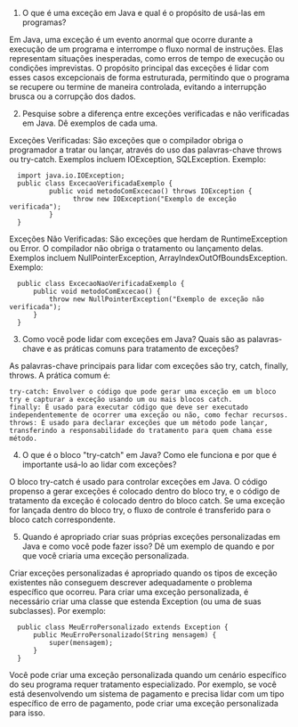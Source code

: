 1. O que é uma exceção em Java e qual é o propósito de usá-las em programas?

Em Java, uma exceção é um evento anormal que ocorre durante a execução de um programa e interrompe o fluxo normal de instruções. Elas representam situações inesperadas, como erros de tempo de execução ou condições imprevistas. O propósito principal das exceções é lidar com esses casos excepcionais de forma estruturada, permitindo que o programa se recupere ou termine de maneira controlada, evitando a interrupção brusca ou a corrupção dos dados.

2. Pesquise sobre a diferença entre exceções verificadas e não verificadas em
Java. Dê exemplos de cada uma.

Exceções Verificadas: São exceções que o compilador obriga o programador a tratar ou lançar, através do uso das palavras-chave throws ou try-catch. Exemplos incluem IOException, SQLException. Exemplo:

      import java.io.IOException;
      public class ExcecaoVerificadaExemplo {
              public void metodoComExcecao() throws IOException {
                    throw new IOException("Exemplo de exceção verificada");
              }
      }

Exceções Não Verificadas: São exceções que herdam de RuntimeException ou Error. O compilador não obriga o tratamento ou lançamento delas. Exemplos incluem NullPointerException, ArrayIndexOutOfBoundsException. Exemplo:

      public class ExcecaoNaoVerificadaExemplo {
          public void metodoComExcecao() {
              throw new NullPointerException("Exemplo de exceção não verificada");
          }
      }

3. Como você pode lidar com exceções em Java? Quais são as palavras-chave e
as práticas comuns para tratamento de exceções?

As palavras-chave principais para lidar com exceções são try, catch, finally, throws. A prática comum é:

    try-catch: Envolver o código que pode gerar uma exceção em um bloco try e capturar a exceção usando um ou mais blocos catch.
    finally: É usado para executar código que deve ser executado independentemente de ocorrer uma exceção ou não, como fechar recursos.
    throws: É usado para declarar exceções que um método pode lançar, transferindo a responsabilidade do tratamento para quem chama esse método.

4. O que é o bloco "try-catch" em Java? Como ele funciona e por que é
importante usá-lo ao lidar com exceções?

O bloco try-catch é usado para controlar exceções em Java. O código propenso a gerar exceções é colocado dentro do bloco try, e o código de tratamento da exceção é colocado dentro do bloco catch. Se uma exceção for lançada dentro do bloco try, o fluxo de controle é transferido para o bloco catch correspondente.

5. Quando é apropriado criar suas próprias exceções personalizadas em Java e
como você pode fazer isso? Dê um exemplo de quando e por que você criaria
uma exceção personalizada.

Criar exceções personalizadas é apropriado quando os tipos de exceção existentes não conseguem descrever adequadamente o problema específico que ocorreu. Para criar uma exceção personalizada, é necessário criar uma classe que estenda Exception (ou uma de suas subclasses). Por exemplo:

      public class MeuErroPersonalizado extends Exception {
          public MeuErroPersonalizado(String mensagem) {    
              super(mensagem);        
          }    
      }

Você pode criar uma exceção personalizada quando um cenário específico do seu programa requer tratamento especializado. Por exemplo, se você está desenvolvendo um sistema de pagamento e precisa lidar com um tipo específico de erro de pagamento, pode criar uma exceção personalizada para isso.
